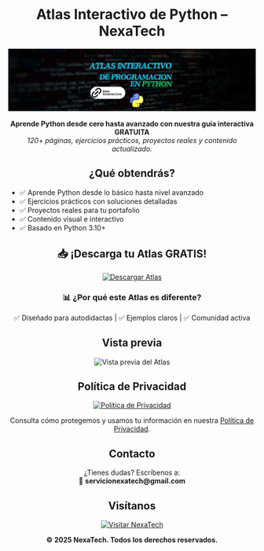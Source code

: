 <h1 align="center"> Atlas Interactivo de Python – NexaTech</h1>

<p align="center">
  <img src="img/Baner1.jpg" alt="Vista previa del Atlas" width="600"/>
</p>


<p align="center">
  <strong>Aprende Python desde cero hasta avanzado con nuestra guía interactiva GRATUITA</strong><br>
  <em>120+ páginas, ejercicios prácticos, proyectos reales y contenido actualizado.</em>
</p>


<h2 align="center"> ¿Qué obtendrás?</h2>

<ul>
  <li>✅ Aprende Python desde lo básico hasta nivel avanzado</li>
  <li>✅ Ejercicios prácticos con soluciones detalladas</li>
  <li>✅ Proyectos reales para tu portafolio</li>
  <li>✅ Contenido visual e interactivo</li>
  <li>✅ Basado en Python 3.10+</li>
</ul>


<h2 align="center">📥 ¡Descarga tu Atlas GRATIS!</h2>

<p align="center">
  <a href="https://forms.gle/TU_FORMULARIO" target="_blank">
    <img src="https://img.shields.io/badge/📚%20Obtener%20Atlas-28a745?style=for-the-badge&logo=python&logoColor=white" alt="Descargar Atlas">
  </a>
</p>


<h3 align="center">📊 ¿Por qué este Atlas es diferente?</h3>

<p align="center">
  ✅ Diseñado para autodidactas | ✅ Ejemplos claros | ✅ Comunidad activa
</p>



<h2 align="center"> Vista previa</h2>

<p align="center">
  <img src="https://your-image-url-here" alt="Vista previa del Atlas" width="600"/>
</p>



<h2 align="center"> Política de Privacidad</h2>

<p align="center">
  <a href="docs/politicas-privacidad.md" target="_blank">
    <img src="https://img.shields.io/badge/%20Ver%20Política%20de%20Privacidad-0078D7?style=for-the-badge" alt="Política de Privacidad">
  </a>
</p>

<p align="center">
  Consulta cómo protegemos y usamos tu información en nuestra
  <a href="docs/politicas-privacidad.md">Política de Privacidad</a>.
</p>



<h2 align="center"> Contacto</h2>

<p align="center">
  ¿Tienes dudas? Escríbenos a:<br>
  📧 <strong>servicionexatech@gmail.com</strong>
</p>



<h2 align="center"> Visítanos</h2>

<p align="center">
  <a href="https://www.nexatech.org" target="_blank">
    <img src="https://img.shields.io/badge/%20Visitar%20NexaTech-ff9800?style=for-the-badge&logo=google-chrome&logoColor=white" alt="Visitar NexaTech">
  </a>
</p>



<p align="center"><strong>© 2025 NexaTech. Todos los derechos reservados.</strong></p>

